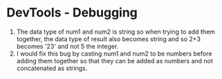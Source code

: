 # DevTools - Debugging
<ol>
<li>The data type of num1 and num2 is string so when trying to add them together, the data type of result also becomes string and so 2+3 becomes '23' and not 5 the integer.</li>
<li>I would fix this bug by casting num1 and num2 to be numbers before adding them together so that they can be added as numbers and not concatenated as strings.</li>
</ol>